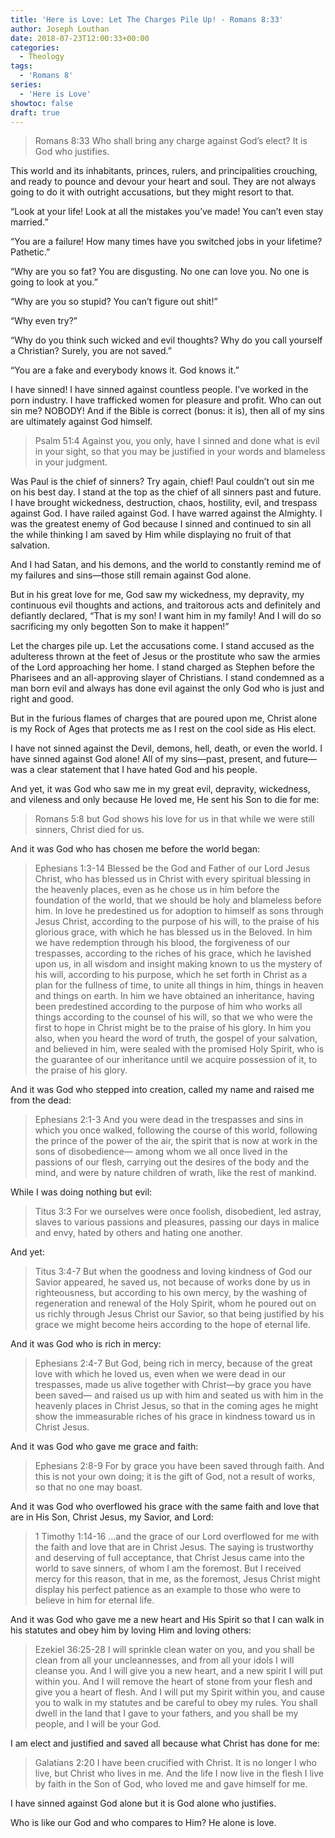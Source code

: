 ```yaml
---
title: 'Here is Love: Let The Charges Pile Up! - Romans 8:33'
author: Joseph Louthan
date: 2018-07-23T12:00:33+00:00
categories:
  - Theology
tags:
  - 'Romans 8'
series:
  - 'Here is Love'
showtoc: false
draft: true
---
```

>Romans 8:33 Who shall bring any charge against God’s elect? It is God who justifies.

This world and its inhabitants, princes, rulers, and principalities crouching, and ready to pounce and devour your heart and soul. They are not always going to do it with outright accusations, but they might resort to that.

“Look at your life! Look at all the mistakes you’ve made! You can’t even stay married.”

“You are a failure! How many times have you switched jobs in your lifetime? Pathetic.”

“Why are you so fat? You are disgusting. No one can love you. No one is going to look at you.”

“Why are you so stupid? You can’t figure out shit!”

“Why even try?”

“Why do you think such wicked and evil thoughts? Why do you call yourself a Christian? Surely, you are not saved.”

“You are a fake and everybody knows it. God knows it.”

I have sinned! I have sinned against countless people. I’ve worked in the porn industry. I have trafficked women for pleasure and profit. Who can out sin me? NOBODY! And if the Bible is correct (bonus: it is), then all of my sins are ultimately against God himself.

>Psalm 51:4 Against you, you only, have I sinned and done what is evil in your sight, so that you may be justified in your words and blameless in your judgment.

Was Paul is the chief of sinners?  Try again, chief! Paul couldn’t out sin me on his best day. I stand at the top as the chief of all sinners past and future. I have brought wickedness, destruction, chaos, hostility, evil, and trespass against God. I have railed against God. I have warred against the Almighty. I was the greatest enemy of God because I sinned and continued to sin all the while thinking I am saved by Him while displaying no fruit of that salvation.

And I had Satan, and his demons, and the world to constantly remind me of my failures and sins—those still remain against God alone.

But in his great love for me, God saw my wickedness, my depravity, my continuous evil thoughts and actions, and traitorous acts and definitely and defiantly declared, “That is my son! I want him in my family! And I will do so sacrificing my only begotten Son to make it happen!”

Let the charges pile up. Let the accusations come. I stand accused as the adulteress thrown at the feet of Jesus or the prostitute who saw the armies of the Lord approaching her home. I stand charged as Stephen before the Pharisees and an all-approving slayer of Christians. I stand condemned as a man born evil and always has done evil against the only God who is just and right and good.

But in the furious flames of charges that are poured upon me, Christ alone is my Rock of Ages that protects me as I rest on the cool side as His elect.

I have not sinned against the Devil, demons, hell, death, or even the world. I have sinned against God alone! All of my sins—past, present, and future—was a clear statement that I have hated God and his people.

And yet, it was God who saw me in my great evil, depravity, wickedness, and vileness and only because He loved me, He sent his Son to die for me:

>Romans 5:8 but God shows his love for us in that while we were still sinners, Christ died for us.

And it was God who has chosen me before the world began:

>Ephesians 1:3-14 Blessed be the God and Father of our Lord Jesus Christ, who has blessed us in Christ with every spiritual blessing in the heavenly places, even as he chose us in him before the foundation of the world, that we should be holy and blameless before him. In love he predestined us for adoption to himself as sons through Jesus Christ, according to the purpose of his will, to the praise of his glorious grace, with which he has blessed us in the Beloved. In him we have redemption through his blood, the forgiveness of our trespasses, according to the riches of his grace, which he lavished upon us, in all wisdom and insight making known to us the mystery of his will, according to his purpose, which he set forth in Christ as a plan for the fullness of time, to unite all things in him, things in heaven and things on earth. In him we have obtained an inheritance, having been predestined according to the purpose of him who works all things according to the counsel of his will, so that we who were the first to hope in Christ might be to the praise of his glory. In him you also, when you heard the word of truth, the gospel of your salvation, and believed in him, were sealed with the promised Holy Spirit, who is the guarantee of our inheritance until we acquire possession of it, to the praise of his glory.

And it was God who stepped into creation, called my name and raised me from the dead:

>Ephesians 2:1-3 And you were dead in the trespasses and sins in which you once walked, following the course of this world, following the prince of the power of the air, the spirit that is now at work in the sons of disobedience— among whom we all once lived in the passions of our flesh, carrying out the desires of the body and the mind, and were by nature children of wrath, like the rest of mankind.

While I was doing nothing but evil:

>Titus 3:3 For we ourselves were once foolish, disobedient, led astray, slaves to various passions and pleasures, passing our days in malice and envy, hated by others and hating one another.

And yet:

>Titus 3:4-7 But when the goodness and loving kindness of God our Savior appeared, he saved us, not because of works done by us in righteousness, but according to his own mercy, by the washing of regeneration and renewal of the Holy Spirit, whom he poured out on us richly through Jesus Christ our Savior, so that being justified by his grace we might become heirs according to the hope of eternal life.

And it was God who is rich in mercy:

>Ephesians 2:4-7 But God, being rich in mercy, because of the great love with which he loved us, even when we were dead in our trespasses, made us alive together with Christ—by grace you have been saved— and raised us up with him and seated us with him in the heavenly places in Christ Jesus, so that in the coming ages he might show the immeasurable riches of his grace in kindness toward us in Christ Jesus.

And it was God who gave me grace and faith:

>Ephesians 2:8-9 For by grace you have been saved through faith. And this is not your own doing; it is the gift of God, not a result of works, so that no one may boast.

And it was God who overflowed his grace with the same faith and love that are in His Son, Christ Jesus, my Savior, and Lord:

>1 Timothy 1:14-16 …and the grace of our Lord overflowed for me with the faith and love that are in Christ Jesus. The saying is trustworthy and deserving of full acceptance, that Christ Jesus came into the world to save sinners, of whom I am the foremost. But I received mercy for this reason, that in me, as the foremost, Jesus Christ might display his perfect patience as an example to those who were to believe in him for eternal life.

And it was God who gave me a new heart and His Spirit so that I can walk in his statutes and obey him by loving Him and loving others:

>Ezekiel 36:25-28 I will sprinkle clean water on you, and you shall be clean from all your uncleannesses, and from all your idols I will cleanse you. And I will give you a new heart, and a new spirit I will put within you. And I will remove the heart of stone from your flesh and give you a heart of flesh. And I will put my Spirit within you, and cause you to walk in my statutes and be careful to obey my rules. You shall dwell in the land that I gave to your fathers, and you shall be my people, and I will be your God.

I am elect and justified and saved all because what Christ has done for me:

>Galatians 2:20 I have been crucified with Christ. It is no longer I who live, but Christ who lives in me. And the life I now live in the flesh I live by faith in the Son of God, who loved me and gave himself for me.

I have sinned against God alone but it is God alone who justifies.

Who is like our God and who compares to Him? He alone is love.
